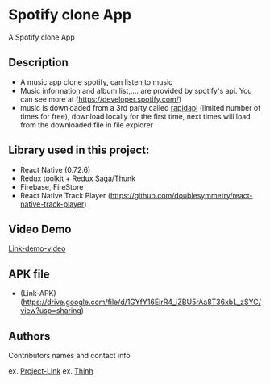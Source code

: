 # Spotify clone App

A Spotify clone App

## Description

- A music app clone spotify, can listen to music
- Music information and album list,.... are provided by spotify's api. You can see more at (https://developer.spotify.com/)
- music is downloaded from a 3rd party called [rapidapi](https://rapidapi.com/DataFanatic/api/spotify-scraper/) (limited number of times for free), download locally for the first time, next times will load from the downloaded file in file explorer

## Library used in this project:

- React Native (0.72.6)
- Redux toolkit + Redux Saga/Thunk
- Firebase, FireStore
- React Native Track Player (https://github.com/doublesymmetry/react-native-track-player)

## Video Demo

[Link-demo-video](https://drive.google.com/file/d/173ItmKEWqACcvCL6dWFOM92QhuK0SdaD/view?usp=drive_link)

## APK file

- (Link-APK)(https://drive.google.com/file/d/1GYfY16EirR4_iZBU5rAa8T36xbL_zSYC/view?usp=sharing)

## Authors

Contributors names and contact info

ex. [Project-Link](https://github.com/thinhtt264/MusicApp)
ex. [Thinh](https://www.facebook.com/thinhpro264)
